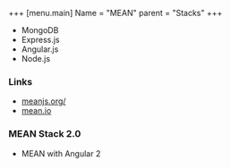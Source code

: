 +++
[menu.main]
Name = "MEAN"
parent = "Stacks"
+++

- MongoDB
- Express.js
- Angular.js
- Node.js

### Links

- [meanjs.org/](http://meanjs.org/)
- [mean.io](http://mean.io/)


### MEAN Stack 2.0

- MEAN with Angular 2